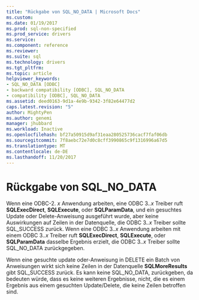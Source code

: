 ```yaml
---
title: "Rückgabe von SQL_NO_DATA | Microsoft Docs"
ms.custom: 
ms.date: 01/19/2017
ms.prod: sql-non-specified
ms.prod_service: drivers
ms.service: 
ms.component: reference
ms.reviewer: 
ms.suite: sql
ms.technology: drivers
ms.tgt_pltfrm: 
ms.topic: article
helpviewer_keywords:
- SQL_NO_DATA [ODBC]
- backward compatibility [ODBC], SQL_NO_DATA
- compatibility [ODBC], SQL_NO_DATA
ms.assetid: deed0163-9d1a-4e9b-9342-3f82e64477d2
caps.latest.revision: "5"
author: MightyPen
ms.author: genemi
manager: jhubbard
ms.workload: Inactive
ms.openlocfilehash: bf27a50915d9af31eaa280525736cacf7faf06db
ms.sourcegitcommit: 7f8aebc72e7d0c8cff3990865c9f1316996a67d5
ms.translationtype: MT
ms.contentlocale: de-DE
ms.lasthandoff: 11/20/2017
---
```

# <a name="returning-sqlnodata"></a>Rückgabe von SQL_NO_DATA
Wenn eine ODBC-2. *x* Anwendung arbeiten, eine ODBC 3.*.x* Treiber ruft **SQLExecDirect**, **SQLExecute**, oder **SQLParamData**, und ein gesuchtes Update oder Delete-Anweisung ausgeführt wurde, aber keine Auswirkungen auf Zeilen in der Datenquelle, die ODBC 3.*.x* Treiber sollte SQL_SUCCESS zurück. Wenn eine ODBC 3.*.x* Anwendung arbeiten mit einem ODBC 3.*.x* Treiber ruft **SQLExecDirect**, **SQLExecute**, oder  **SQLParamData** dasselbe Ergebnis erzielt, die ODBC 3.*.x* Treiber sollte SQL_NO_DATA zurückgegeben.  
  
 Wenn eine gesuchte update oder-Anweisung in DELETE ein Batch von Anweisungen wirkt sich keine Zeilen in der Datenquelle **SQLMoreResults** gibt SQL_SUCCESS zurück. Es kann keine SQL_NO_DATA, zurückgeben, da bedeuten würde, dass es keine weiteren Ergebnisse, nicht, die es einem Ergebnis aus einem gesuchten Update/Delete, die keine Zeilen betroffen sind.
